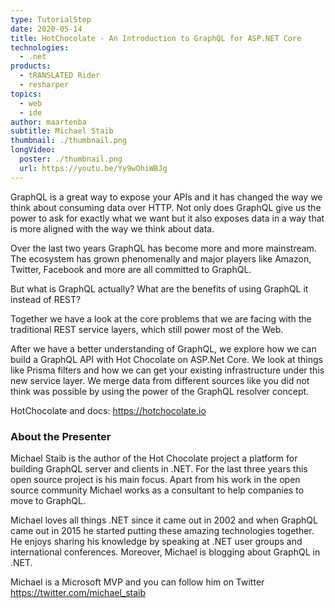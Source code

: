 ```yaml
---
type: TutorialStep
date: 2020-05-14
title: HotChocolate - An Introduction to GraphQL for ASP.NET Core
technologies:
  - .net
products:
  - tRANSLATED Rider
  - resharper
topics:
  - web
  - ide
author: maartenba
subtitle: Michael Staib
thumbnail: ./thumbnail.png
longVideo:
  poster: ./thumbnail.png
  url: https://youtu.be/Yy9wOhiWBJg
---
```


GraphQL is a great way to expose your APIs and it has changed the way we think about consuming data over HTTP. Not only does GraphQL give us the power to ask for exactly what we want but it also exposes data in a way that is more aligned with the way we think about data.

Over the last two years GraphQL has become more and more mainstream. The ecosystem has grown phenomenally and major players like Amazon, Twitter, Facebook and more are all committed to GraphQL.

But what is GraphQL actually? What are the benefits of using GraphQL it instead of REST?

Together we have a look at the core problems that we are facing with the traditional REST service layers, which still power most of the Web.

After we have a better understanding of GraphQL, we explore how we can build a GraphQL API with Hot Chocolate on ASP.Net Core. We look at things like Prisma filters and how we can get your existing infrastructure under this new service layer. We merge data from different sources like you did not think was possible by using the power of the GraphQL resolver concept.

HotChocolate and docs: https://hotchocolate.io

### About the Presenter

Michael Staib is the author of the Hot Chocolate project a platform for building GraphQL server and clients in .NET. For the last three years this open source project is his main focus. Apart from his work in the open source community Michael works as a consultant to help companies to move to GraphQL.

Michael loves all things .NET since it came out in 2002 and when GraphQL came out in 2015 he started putting these amazing technologies together. He enjoys sharing his knowledge by speaking at .NET user groups and international conferences. Moreover, Michael is blogging about GraphQL in .NET.

Michael is a Microsoft MVP and you can follow him on Twitter https://twitter.com/michael_staib